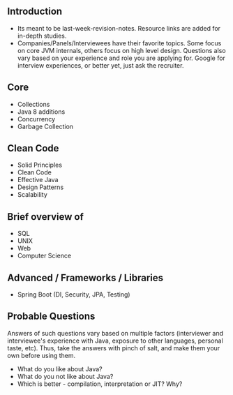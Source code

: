 ## Introduction

- Its meant to be last-week-revision-notes. Resource links are added for in-depth studies. 
- Companies/Panels/Interviewees have their favorite topics. Some focus on core JVM internals, others focus on high level design. Questions also vary based on your experience and role you are applying for. Google for interview experiences, or better yet, just ask the recruiter.

## Core 

- Collections
- Java 8 additions
- Concurrency
- Garbage Collection

## Clean Code

- Solid Principles
- Clean Code
- Effective Java
- Design Patterns
- Scalability

## Brief overview of

- SQL 
- UNIX 
- Web
- Computer Science

## Advanced / Frameworks / Libraries

- Spring Boot (DI, Security, JPA, Testing)

## Probable Questions

Answers of such questions vary based on multiple factors (interviewer and interviewee's experience with Java, exposure to other languages, personal taste, etc). Thus, take the answers with pinch of salt, and make them your own before using them.

- What do you like about Java?
- What do you not like about Java?
- Which is better - compilation, interpretation or JIT? Why?
